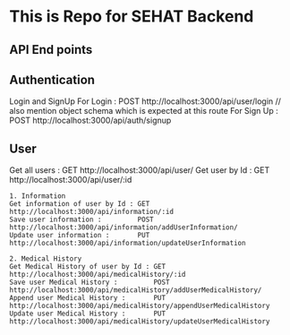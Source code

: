 # This is Repo for SEHAT Backend

## API End points

## Authentication

Login and SignUp
For Login : POST http://localhost:3000/api/user/login
// also mention object schema which is expected at this route
For Sign Up : POST http://localhost:3000/api/auth/signup

## User

Get all users : GET http://localhost:3000/api/user/
Get user by Id : GET http://localhost:3000/api/user/:id

    1. Information
    Get information of user by Id : GET  http://localhost:3000/api/information/:id
    Save user information :         POST http://localhost:3000/api/information/addUserInformation/
    Update user information :       PUT  http://localhost:3000/api/information/updateUserInformation

    2. Medical History
    Get Medical History of user by Id : GET  http://localhost:3000/api/medicalHistory/:id
    Save user Medical History :         POST http://localhost:3000/api/medicalHistory/addUserMedicalHistory/
    Append user Medical History :       PUT  http://localhost:3000/api/medicalHistory/appendUserMedicalHistory
    Update user Medical History :       PUT  http://localhost:3000/api/medicalHistory/updateUserMedicalHistory
